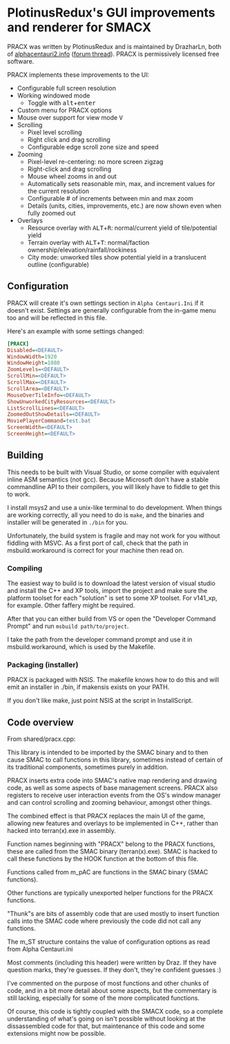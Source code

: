 # PlotinusRedux's GUI improvements and renderer for SMACX

PRACX was written by PlotinusRedux and is maintained by DrazharLn, both of [alphacentauri2.info](http://alphacentauri2.info) ([forum thread](http://alphacentauri2.info/index.php?topic=14308.0)). PRACX is permissively licensed free software.

PRACX implements these improvements to the UI:

 - Configurable full screen resolution
 - Working windowed mode
 	- Toggle with <kbd>alt</kbd>+<kbd>enter</kbd>
 - Custom menu for PRACX options
 - Mouse over support for view mode <kbd>V</kbd>
 - Scrolling
	 - Pixel level scrolling
	 - Right click and drag scrolling
	 - Configurable edge scroll zone size and speed
 - Zooming
	 - Pixel-level re-centering: no more screen zigzag
	 - Right-click and drag scrolling
	 - Mouse wheel zooms in and out
	 - Automatically sets reasonable min, max, and increment values for the current resolution
	 - Configurable # of increments between min and max zoom
	 - Details (units, cities, improvements, etc.) are now shown even when fully zoomed out
 - Overlays
	 - Resource overlay with <kbd>ALT</kbd>+<kbd>R</kbd>: normal/current yield of tile/potential yield
	 - Terrain overlay with <kbd>ALT</kbd>+<kbd>T</kbd>: normal/faction ownership/elevation/rainfall/rockiness
	 - City mode: unworked tiles show potential yield in a translucent outline (configurable)


## Configuration

PRACX will create it's own settings section in `Alpha Centauri.Ini` if it doesn't exist. Settings are generally configurable from the in-game menu too and will be reflected in this file.

Here's an example with some settings changed:

```ini
[PRACX]
Disabled=<DEFAULT>
WindowWidth=1920
WindowHeight=1080
ZoomLevels=<DEFAULT>
ScrollMin=<DEFAULT>
ScrollMax=<DEFAULT>
ScrollArea=<DEFAULT>
MouseOverTileInfo=<DEFAULT>
ShowUnworkedCityResources=<DEFAULT>
ListScrollLines=<DEFAULT>
ZoomedOutShowDetails=<DEFAULT>
MoviePlayerCommand=test.bat
ScreenWidth=<DEFAULT>
ScreenHeight=<DEFAULT>
```


## Building

This needs to be built with Visual Studio, or some compiler with equivalent
inline ASM semantics (not gcc). Because Microsoft don't have a stable
commandline API to their compilers, you will likely have to fiddle to get this
to work.

I install msys2 and use a unix-like terminal to do development. When things are
working correctly, all you need to do is `make`, and the binaries and installer
will be generated in `./bin` for you.

Unfortunately, the build system is fragile and may not work for you without
fiddling with MSVC. As a first port of call, check that the path in
msbuild.workaround is correct for your machine then read on.

### Compiling

The easiest way to build is to download the latest version of visual studio and
install the C++ and XP tools, import the project and make sure the platform
toolset for each "solution" is set to some XP toolset. For v141_xp, for
example. Other faffery might be required.

After that you can either build from VS or open the "Developer Command Prompt"
and run `msbuild path/to/project`.

I take the path from the developer command prompt and use it in
msbuild.workaround, which is used by the Makefile.

### Packaging (installer)

PRACX is packaged with NSIS. The makefile knows how to do this and will emit an
installer in ./bin, if makensis exists on your PATH.

If you don't like make, just point NSIS at the script in InstallScript.


## Code overview

From shared/pracx.cpp:

This library is intended to be imported by the SMAC binary and to then cause
SMAC to call functions in this library, sometimes instead of certain of its
traditional components, sometimes purely in addition.

PRACX inserts extra code into SMAC's native map rendering and drawing code, as
well as some aspects of base management screens. PRACX also registers to
receive user interaction events from the OS's window manager and can control
scrolling and zooming behaviour, amongst other things.

The combined effect is that PRACX replaces the main UI of the game, allowing
new features and overlays to be implemented in C++, rather than hacked into
terran(x).exe in assembly.

Function names beginning with "PRACX" belong to the PRACX functions, these are
called from the SMAC binary (terran(x).exe). SMAC is hacked to call these
functions by the HOOK function at the bottom of this file.

Functions called from m_pAC are functions in the SMAC binary (SMAC functions).

Other functions are typically unexported helper functions for the PRACX
functions.

"Thunk"s are bits of assembly code that are used mostly to insert function
calls into the SMAC code where previously the code did not call any functions.

The m_ST structure contains the value of configuration options as read from
Alpha Centauri.ini

Most comments (including this header) were written by Draz. If they have
question marks, they're guesses. If they don't, they're confident guesses :)

I've commented on the purpose of most functions and other chunks of code, and
in a bit more detail about some aspects, but the commentary is still lacking,
especially for some of the more complicated functions.

Of course, this code is tightly coupled with the SMACX code, so a complete
understanding of what's going on isn't possible without looking at the
dissassembled code for that, but maintenance of this code and some extensions
might now be possible.
